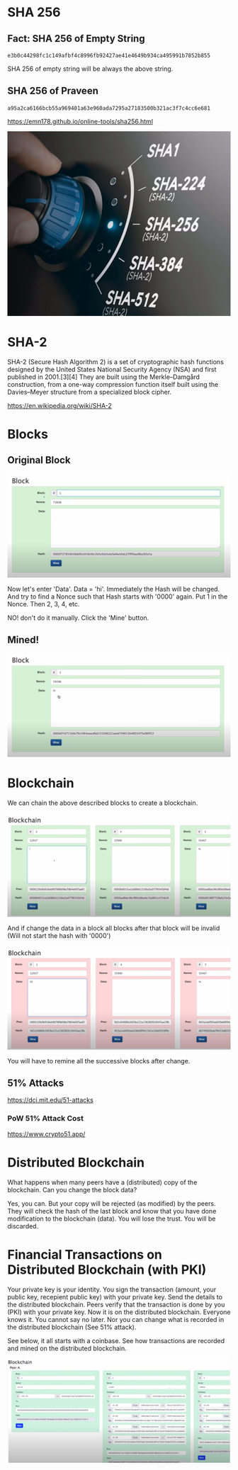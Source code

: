 # SHA 256

## Fact: SHA 256 of Empty String

```
e3b0c44298fc1c149afbf4c8996fb92427ae41e4649b934ca495991b7852b855
```

SHA 256 of empty string will be always the above string.


## SHA 256 of Praveen

```
a95a2ca6166bcb55a969401a63e960ada7295a27183500b321ac3f7c4cc6e681
```

https://emn178.github.io/online-tools/sha256.html

![](sha-meter.png)

# SHA-2

SHA-2 (Secure Hash Algorithm 2) is a set of cryptographic hash functions designed by the United States National Security Agency (NSA) and first published in 2001.[3][4] They are built using the Merkle–Damgård construction, from a one-way compression function itself built using the Davies–Meyer structure from a specialized block cipher.

https://en.wikipedia.org/wiki/SHA-2

# Blocks

## Original Block

![](original.png)

Now let's enter 'Data'. Data = 'hi'. Immediately the Hash will be changed. And try to find a Nonce such that Hash starts with '0000' again. Put 1 in the Nonce. Then 2, 3, 4, etc.

NO! don't do it manually. Click the 'Mine' button.

## Mined!

![](mined.png)

# Blockchain

We can chain the above described blocks to create a blockchain.

![](blockchain.png)

And if change the data in a block all blocks after that block will be invalid (Will not start the hash with '0000')

![](broken.png)

You will have to remine all the successive blocks after change.

## 51% Attacks

https://dci.mit.edu/51-attacks


### PoW 51% Attack Cost
https://www.crypto51.app/

# Distributed Blockchain

What happens when many peers have a (distributed) copy of the blockchain. Can you change the block data?

Yes, you can. But your copy will be rejected (as modified) by the peers. They will check the hash of the last block and know that you have done modification to the blockchain (data). You will lose the trust. You will be discarded.

# Financial Transactions on Distributed Blockchain (with PKI)

Your private key is your identity. You sign the transaction (amount, your public key, recepient public key) with your private key. Send the details to the distributed blockchain. Peers verify that the transaction is done by you (PKI) with your private key. Now it is on the distributed blockchain. Everyone knows it. You cannot say no later. Nor you can change what is recorded in the distributed blockchain (See 51% attack).

See below, it all starts with a coinbase. See how transactions are recorded and mined on the distributed blockchain.

![](defi.png)
